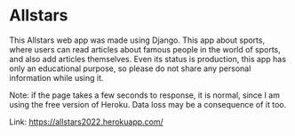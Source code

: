# Allstars
This Allstars web app was made using Django. This app about sports, where users can read articles about famous people in the world of sports, and also add articles themselves.
Even its status is production, this app has only an educational purpose, so please do not share any personal information while using it.

Note: if the page takes a few seconds to response, it is normal, since I am using the free version of Heroku. Data loss may be a consequence of it too.

Link: https://allstars2022.herokuapp.com/

